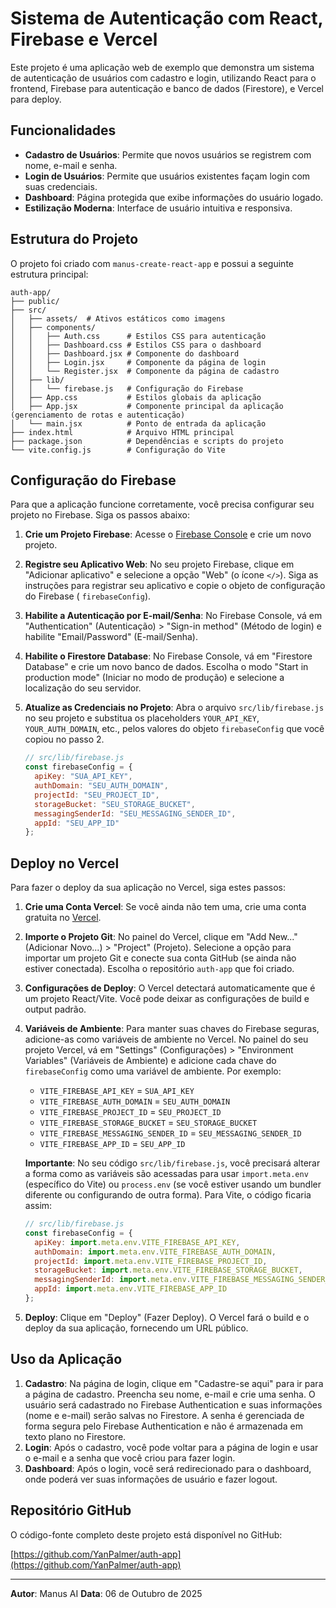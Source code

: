 # Sistema de Autenticação com React, Firebase e Vercel

Este projeto é uma aplicação web de exemplo que demonstra um sistema de autenticação de usuários com cadastro e login, utilizando React para o frontend, Firebase para autenticação e banco de dados (Firestore), e Vercel para deploy.

## Funcionalidades

-   **Cadastro de Usuários**: Permite que novos usuários se registrem com nome, e-mail e senha.
-   **Login de Usuários**: Permite que usuários existentes façam login com suas credenciais.
-   **Dashboard**: Página protegida que exibe informações do usuário logado.
-   **Estilização Moderna**: Interface de usuário intuitiva e responsiva.

## Estrutura do Projeto

O projeto foi criado com `manus-create-react-app` e possui a seguinte estrutura principal:

```
auth-app/
├── public/
├── src/
│   ├── assets/  # Ativos estáticos como imagens
│   ├── components/
│   │   ├── Auth.css      # Estilos CSS para autenticação
│   │   ├── Dashboard.css # Estilos CSS para o dashboard
│   │   ├── Dashboard.jsx # Componente do dashboard
│   │   ├── Login.jsx     # Componente da página de login
│   │   └── Register.jsx  # Componente da página de cadastro
│   ├── lib/
│   │   └── firebase.js   # Configuração do Firebase
│   ├── App.css           # Estilos globais da aplicação
│   ├── App.jsx           # Componente principal da aplicação (gerenciamento de rotas e autenticação)
│   └── main.jsx          # Ponto de entrada da aplicação
├── index.html            # Arquivo HTML principal
├── package.json          # Dependências e scripts do projeto
└── vite.config.js        # Configuração do Vite
```

## Configuração do Firebase

Para que a aplicação funcione corretamente, você precisa configurar seu projeto no Firebase. Siga os passos abaixo:

1.  **Crie um Projeto Firebase**: Acesse o [Firebase Console](https://console.firebase.google.com/) e crie um novo projeto.

2.  **Registre seu Aplicativo Web**: No seu projeto Firebase, clique em "Adicionar aplicativo" e selecione a opção "Web" (o ícone `</>`). Siga as instruções para registrar seu aplicativo e copie o objeto de configuração do Firebase ( `firebaseConfig`).

3.  **Habilite a Autenticação por E-mail/Senha**: No Firebase Console, vá em "Authentication" (Autenticação) > "Sign-in method" (Método de login) e habilite "Email/Password" (E-mail/Senha).

4.  **Habilite o Firestore Database**: No Firebase Console, vá em "Firestore Database" e crie um novo banco de dados. Escolha o modo "Start in production mode" (Iniciar no modo de produção) e selecione a localização do seu servidor.

5.  **Atualize as Credenciais no Projeto**: Abra o arquivo `src/lib/firebase.js` no seu projeto e substitua os placeholders `YOUR_API_KEY`, `YOUR_AUTH_DOMAIN`, etc., pelos valores do objeto `firebaseConfig` que você copiou no passo 2.

    ```javascript
    // src/lib/firebase.js
    const firebaseConfig = {
      apiKey: "SUA_API_KEY",
      authDomain: "SEU_AUTH_DOMAIN",
      projectId: "SEU_PROJECT_ID",
      storageBucket: "SEU_STORAGE_BUCKET",
      messagingSenderId: "SEU_MESSAGING_SENDER_ID",
      appId: "SEU_APP_ID"
    };
    ```

## Deploy no Vercel

Para fazer o deploy da sua aplicação no Vercel, siga estes passos:

1.  **Crie uma Conta Vercel**: Se você ainda não tem uma, crie uma conta gratuita no [Vercel](https://vercel.com/).

2.  **Importe o Projeto Git**: No painel do Vercel, clique em "Add New..." (Adicionar Novo...) > "Project" (Projeto). Selecione a opção para importar um projeto Git e conecte sua conta GitHub (se ainda não estiver conectada). Escolha o repositório `auth-app` que foi criado.

3.  **Configurações de Deploy**: O Vercel detectará automaticamente que é um projeto React/Vite. Você pode deixar as configurações de build e output padrão.

4.  **Variáveis de Ambiente**: Para manter suas chaves do Firebase seguras, adicione-as como variáveis de ambiente no Vercel. No painel do seu projeto Vercel, vá em "Settings" (Configurações) > "Environment Variables" (Variáveis de Ambiente) e adicione cada chave do `firebaseConfig` como uma variável de ambiente. Por exemplo:

    -   `VITE_FIREBASE_API_KEY` = `SUA_API_KEY`
    -   `VITE_FIREBASE_AUTH_DOMAIN` = `SEU_AUTH_DOMAIN`
    -   `VITE_FIREBASE_PROJECT_ID` = `SEU_PROJECT_ID`
    -   `VITE_FIREBASE_STORAGE_BUCKET` = `SEU_STORAGE_BUCKET`
    -   `VITE_FIREBASE_MESSAGING_SENDER_ID` = `SEU_MESSAGING_SENDER_ID`
    -   `VITE_FIREBASE_APP_ID` = `SEU_APP_ID`

    **Importante**: No seu código `src/lib/firebase.js`, você precisará alterar a forma como as variáveis são acessadas para usar `import.meta.env` (específico do Vite) ou `process.env` (se você estiver usando um bundler diferente ou configurando de outra forma). Para Vite, o código ficaria assim:

    ```javascript
    // src/lib/firebase.js
    const firebaseConfig = {
      apiKey: import.meta.env.VITE_FIREBASE_API_KEY,
      authDomain: import.meta.env.VITE_FIREBASE_AUTH_DOMAIN,
      projectId: import.meta.env.VITE_FIREBASE_PROJECT_ID,
      storageBucket: import.meta.env.VITE_FIREBASE_STORAGE_BUCKET,
      messagingSenderId: import.meta.env.VITE_FIREBASE_MESSAGING_SENDER_ID,
      appId: import.meta.env.VITE_FIREBASE_APP_ID
    };
    ```

5.  **Deploy**: Clique em "Deploy" (Fazer Deploy). O Vercel fará o build e o deploy da sua aplicação, fornecendo um URL público.

## Uso da Aplicação

1.  **Cadastro**: Na página de login, clique em "Cadastre-se aqui" para ir para a página de cadastro. Preencha seu nome, e-mail e crie uma senha. O usuário será cadastrado no Firebase Authentication e suas informações (nome e e-mail) serão salvas no Firestore. A senha é gerenciada de forma segura pelo Firebase Authentication e não é armazenada em texto plano no Firestore.
2.  **Login**: Após o cadastro, você pode voltar para a página de login e usar o e-mail e a senha que você criou para fazer login.
3.  **Dashboard**: Após o login, você será redirecionado para o dashboard, onde poderá ver suas informações de usuário e fazer logout.

## Repositório GitHub

O código-fonte completo deste projeto está disponível no GitHub:

[https://github.com/YanPalmer/auth-app](https://github.com/YanPalmer/auth-app)

---

**Autor**: Manus AI
**Data**: 06 de Outubro de 2025

